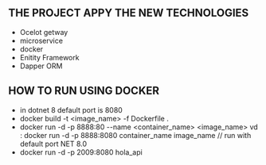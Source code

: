 ##  THE PROJECT APPY THE NEW TECHNOLOGIES
- Ocelot getway
- microservice
- docker
- Enitity Framework
- Dapper ORM
## HOW TO RUN USING DOCKER
- in dotnet 8 default port is 8080
-  docker build -t <image_name> -f Dockerfile .
-  docker run -d -p 8888:80 --name <container_name> <image_name>
   vd : docker run -d -p 8888:8080 container_name image_name
   // run with default port NET 8.0
- docker run -d -p 2009:8080 hola_api
